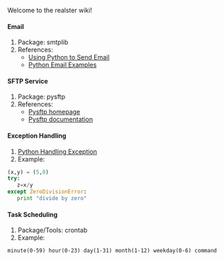 Welcome to the realster wiki!

#### Email
1. Package: smtplib
2. References:
    * [Using Python to Send Email](http://www.pythonforbeginners.com/code-snippets-source-code/using-python-to-send-email)
    * [Python Email Examples](https://docs.python.org/2/library/email-examples.html)

#### SFTP Service
1. Package: pysftp
2. References:
    * [Pysftp homepage](https://pypi.python.org/pypi/pysftp)
    * [Pysftp documentation](http://pysftp.readthedocs.org/en/release_0.2.8/)

#### Exception Handling
1. [Python Handling Exception](https://wiki.python.org/moin/HandlingExceptions)
2. Example:
```python
(x,y) = (5,0)
try:
   z=x/y
except ZeroDivisionError:
   print "divide by zero"
```

#### Task Scheduling
1. Package/Tools: crontab
2. Example:
```
minute(0-59) hour(0-23) day(1-31) month(1-12) weekday(0-6) command
```
